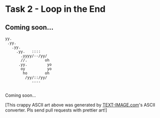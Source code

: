 # Task 2 - Loop in the End

## Coming soon...

```
yy.                     
 .yy.                   
   .yy.                 
     .yy.   ::::        
       .yyyy/--/yy/     
       //.        oh    
      .yy.         yo   
       oy          yo   
        ho        oh    
         /yy/::/yy/     
            ----        
                        
```

Coming soon...

[This crappy ASCII art above was generated by [TEXT-IMAGE.com](http://www.text-image.com)'s ASCII converter. Pls send pull requests with prettier art!]